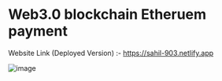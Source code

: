 # Web3.0 blockchain Etheruem payment 
Website Link (Deployed Version) :- https://sahil-903.netlify.app

![image](https://user-images.githubusercontent.com/69524898/178093573-6b2b05ba-c9f5-4964-9fca-418e17d1a0d4.png)

